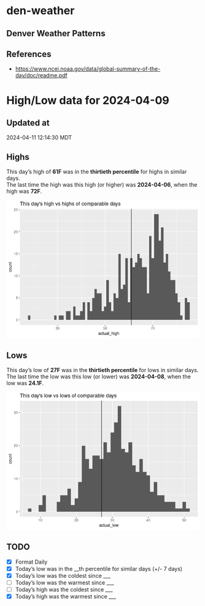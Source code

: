 # den-weather


## Denver Weather Patterns

## References

- <https://www.ncei.noaa.gov/data/global-summary-of-the-day/doc/readme.pdf>

# High/Low data for 2024-04-09

## Updated at

2024-04-11 12:14:30 MDT

## Highs

This day’s high of **61F** was in the **thirtieth percentile** for highs
in similar days.  
The last time the high was this high (or higher) was **2024-04-06**,
when the high was **72F**.

![](readme_files/figure-commonmark/unnamed-chunk-4-1.png)

## Lows

This day’s low of **27F** was in the **thirtieth percentile** for lows
in similar days.  
The last time the low was this low (or lower) was **2024-04-08**, when
the low was **24.1F**.

![](readme_files/figure-commonmark/unnamed-chunk-6-1.png)

## TODO

- [x] Format Daily
- [x] Today’s low was in the \_\_th percentile for similar days (+/- 7
  days)
- [x] Today’s low was the coldest since \_\_\_
- [ ] Today’s low was the warmest since \_\_\_
- [ ] Today’s high was the coldest since \_\_\_
- [x] Today’s high was the warmest since \_\_\_

